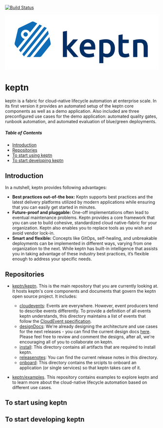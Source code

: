 [![Build Status](https://travis-ci.org/keptn/keptn.svg?branch=master)](https://travis-ci.org/keptn/keptn)

![keptn](./assets/keptn.png)

# keptn
keptn is a fabric for cloud-native lifecycle automation at enterprise scale. In its first version it provides an automated setup of the keptn core components as well as a demo application. Also included are three preconfigured use cases for the demo application: automated quality gates, runbook automation, and automated evaluation of blue/green deployments.

##### Table of Contents
 * [Introduction](#intro)
 * [Repositories](#repos)
 * [To start using keptn](#using-keptn)
 * [To start developing keptn](#developing-keptn)

## Introduction <a id="intro"></a>

In a nutshell, keptn provides following advantages:
* **Best practices out-of-the box:** Keptn supports best practices and the latest delivery platforms utilized by modern applications while ensuring that you can easily get started in minutes.
* **Future-proof and pluggable:** One-off implementations often lead to eventual maintenance problems. Keptn provides a core framework that you can use to build cohesive, standardized cloud native-fabric for your organization. Keptn also enables you to replace tools as you wish and avoid vendor lock-in.
* **Smart and flexible:** Concepts like GitOps, self-healing, and unbreakable deployments can be implemented in different ways, varying from one organization to the next. While keptn has built-in intelligence that assists you in taking advantage of these industry best practices, it’s flexible enough to address your specific needs.

## Repositories <a id="repos"></a>
* [keptn/keptn](README.md). This is the main repository that you are currently looking at. It hosts keptn's core components and documents that govern the keptn open source project. It includes:

    * [cloudevents](./cloudevents/): Events are everywhere. However, event producers tend to describe events differently. To provide a definition of all events keptn understands, this directory maintains a list of events that follow the [CloudEvent specification](https://github.com/cloudevents/spec). 
    * [designDocs](./designDocs/): We're already designing the architecture and use cases for the next releases - you can find the current design docs [here](./designDocs). Please feel free to review and comment the designs, after all, we're encouraging all of you to collaborate on keptn.
    * [install](./install/): This directory contains all artifacts that are required to install keptn.
    * [releasenotes](./releasenotes/): You can find the current release notes in this directory.
    * [onboard](./onboard/): This directory contains the srcipts to onboard an application (or single services) so that keptn takes care of it.

* [keptn/examples](https://github.com/keptn/examples). This repository contains examples to explore keptn and to learn more about the cloud-native lifecycle automation based on different use cases.

## To start using keptn <a id="using-keptn"></a>

## To start developing keptn <a id="developing-keptn"></a>